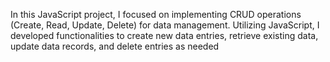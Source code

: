 In this JavaScript project, I focused on implementing CRUD operations (Create, Read, Update, Delete) for data management. Utilizing JavaScript, I developed functionalities to create new data entries, retrieve existing data, update data records, and delete entries as needed 
